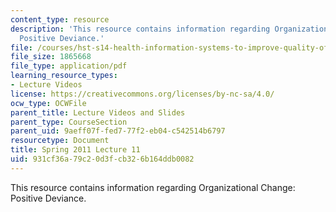 ```yaml
---
content_type: resource
description: 'This resource contains information regarding Organizational Change:
  Positive Deviance.'
file: /courses/hst-s14-health-information-systems-to-improve-quality-of-care-in-resource-poor-settings-spring-2012/931cf36a79c20d3fcb326b164ddb0082_MITHST_S14S12_lec16_1111.pdf
file_size: 1865668
file_type: application/pdf
learning_resource_types:
- Lecture Videos
license: https://creativecommons.org/licenses/by-nc-sa/4.0/
ocw_type: OCWFile
parent_title: Lecture Videos and Slides
parent_type: CourseSection
parent_uid: 9aeff07f-fed7-77f2-eb04-c542514b6797
resourcetype: Document
title: Spring 2011 Lecture 11
uid: 931cf36a-79c2-0d3f-cb32-6b164ddb0082
---
```

This resource contains information regarding Organizational Change: Positive Deviance.